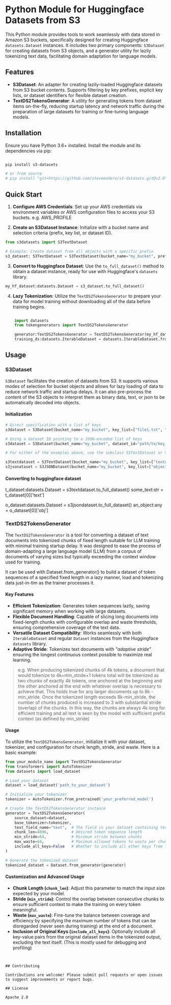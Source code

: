 
# Python Module for Huggingface Datasets from S3

This Python module provides tools to work seamlessly with data stored in Amazon S3 buckets, specifically designed for creating Huggingface `datasets.Dataset` instances. It includes two primary components: `S3Dataset` for creating datasets from S3 objects, and a generator utility for lazily tokenizing text data, facilitating domain adaptation for language models.

## Features

- **S3Dataset**: An adapter for creating lazily-loaded Huggingface datasets from S3 bucket contents. Supports filtering by key prefixes, explicit key lists, or dataset identifiers for flexible dataset creation.
- **TextDS2TokensGenerator**: A utility for generating tokens from dataset items on-the-fly, reducing startup latency and network traffic during the preparation of large datasets for training or fine-tuning language models.

## Installation

Ensure you have Python 3.6+ installed. Install the module and its dependencies via pip:

```sh

pip install s3-datasets

# or from source
# pip install "git+https://github.com/stevemadere/s3-datasets.git@v2.0"

```

## Quick Start

1. **Configure AWS Credentials**: Set up your AWS credentials via environment variables or AWS configuration files to access your S3 buckets.  e.g. AWS_PROFILE

2. **Create an S3Dataset Instance**: Initialize with a bucket name and selection criteria (prefix, key list, or dataset ID).

```python
from s3datasets import S3TextDataset

# Example: Create dataset from all objects with a specific prefix
s3_dataset: S3TextDataset = S3TextDataset(bucket_name="my_bucket", prefix="my_data/")
```

3. **Convert to Huggingface Dataset**: Use the `to_full_dataset()` method to obtain a dataset instance, ready for use with Huggingface's `datasets` library.

```python
my_hf_dataset:datasets.Dataset = s3_dataset.to_full_dataset()
```

4. **Lazy Tokenization**: Utilize the `TextDS2TokensGenerator` to prepare your data for model training without downloading all of the data before training begins.

```python

    import datasets
    from tokengenerators import TextDS2TokensGenerator

    generator:TextDS2TokensGenerator = TextDS2TokensGenerator(my_hf_dataset,tokenizer, chunk_len=2048, min_stride= 64, max_waste=64)
    training_ds:datasets.IterableDataset = datasets.IterableDataset.from_generator(generator)
```

## Usage

### S3Dataset

`S3Dataset` facilitates the creation of datasets from S3. It supports various modes of selection for bucket objects and allows for lazy loading of data to reduce network traffic and startup delays.  It can also pre-process the content of the S3 objects to interpret them as binary data, text, or json to be automatically decoded into objects.

#### Initialization

```python
# Direct specification with a list of keys
s3dataset = S3Dataset(bucket_name="my_bucket", key_list=["file1.txt", "file2.txt"])

# Using a dataset ID pointing to a JSON-encoded list of keys
s3dataset = S3Dataset(bucket_name="my_bucket", dataset_id="path/to/key_list.json")

# For either of the examples above, use the subclass S3TextDataset or S3JSONDataset to get utf-8 text or objects respectively

s3textdataset = S3TextDataset(bucket_name="my_bucket", key_list=["textdocs/file1.txt", "textdocs/file2.txt"])
s3jsonataset = S3JSONDataset(bucket_name="my_bucket", key_list=["objects/o1.json", "objects/o2.json"])

```

#### Converting to huggingface dataset

t_dataset:datasets.Dataset = s3textdataset.to_full_dataset()
some_text:str = t_dataset[0]['text']


o_dataset:datasets.Dataset = s3jsondataset.to_full_dataset()
an_object:any = o_dataset[0]['obj']

### TextDS2TokensGenerator

The `TextDS2TokensGenerator` is a tool for converting a dataset of text documents into tokenized chunks of fixed length suitable for LLM training with minimal training startup delay. It was designed to ease the process of domain-adapting a large language model (LLM) from a corpus of documents of varying sizes but typically exceeding the context window used for training.

It can be used with Dataset.from_generator() to build a dataset of token sequences of a specified fixed length in a lazy manner, load and tokenizing data just-in-tim as the trainer processes it.

#### Key Features

- **Efficient Tokenization**: Generates token sequences lazily, saving significant memory when working with large datasets.
- **Flexible Document Handling**: Capable of slicing long documents into fixed-length chunks with configurable overlap and waste thresholds, ensuring comprehensive coverage of the text data.
- **Versatile Dataset Compatibility**: Works seamlessly with both `IterableDataset` and regular `Dataset` instances from the Huggingface `datasets` library.
- **Adaptive Stride**: Tokenizes text documents with _"adaptive stride"_ ensuring the longest continuous context possible to maximize real learning.
> e.g. When producing tokenized chunks of 4k tokens, a document that would tokenize to 4k+min_stride+1 tokens total will be tokenized as two chunks of exactly 4k tokens, one anchored at the beginning and the other anchored at the end with whatever overlap is necessary to achieve that. This holds true for any larger documents up to 8k - min_stride.  Once the tokenized length exceeds 8k-min_stride, the number of chunks produced is increased to 3 with substantial stride (overlap) of the chunks.    In this way, the chunks are always 4k long for efficient training and all text is seen by the model with sufficient prefix context (as defined by min_stride)



#### Usage

To utilize the `TextDS2TokensGenerator`, initialize it with your dataset, tokenizer, and configuration for chunk length, stride, and waste. Here is a basic example:

```python
from your_module_name import TextDS2TokensGenerator
from transformers import AutoTokenizer
from datasets import load_dataset

# Load your dataset
dataset = load_dataset('path_to_your_dataset')

# Initialize your tokenizer
tokenizer = AutoTokenizer.from_pretrained('your_preferred_model')

# Create the TextDS2TokensGenerator instance
generator = TextDS2TokensGenerator(
    source_dataset=dataset,
    base_tokenizer=tokenizer,
    text_field_name="text",  # The field in your dataset containing text documents
    chunk_len=4096,          # Desired token sequence length
    min_stride=64,           # Minimum stride between chunks
    max_waste=64,            # Maximum allowed tokens to waste per chunk
    include_all_keys=False   # Whether to include all other keys from the original dataset items
)

# Generate the tokenized dataset
tokenized_dataset = Dataset.from_generator(generator)
```

#### Customization and Advanced Usage

- **Chunk Length (`chunk_len`)**: Adjust this parameter to match the input size expected by your model.
- **Stride (`min_stride`)**: Control the overlap between consecutive chunks to ensure sufficient context to make the training on every token meaningful.
- **Waste (`max_waste`)**: Fine-tune the balance between coverage and efficiency by specifying the maximum number of tokens that can be disregarded (never seen during training) at the end of a document.
- **Inclusion of Original Keys (`include_all_keys`)**: Optionally include all key-value pairs from the original dataset items in the tokenized output, excluding the text itself.  (This is mostly used for debugging and profiling)

```


## Contributing

Contributions are welcome! Please submit pull requests or open issues to suggest improvements or report bugs.

## License

Apache 2.0

